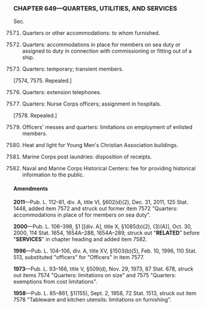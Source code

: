 ### **CHAPTER 649—QUARTERS, UTILITIES, AND SERVICES** ###

Sec.

7571. Quarters or other accommodations: to whom furnished.

7572. Quarters: accommodations in place for members on sea duty or assigned to duty in connection with commissioning or fitting out of a ship.

7573. Quarters: temporary; transient members.

[7574, 7575. Repealed.]

7576. Quarters: extension telephones.

7577. Quarters: Nurse Corps officers; assignment in hospitals.

[7578. Repealed.]

7579. Officers' messes and quarters: limitations on employment of enlisted members.

7580. Heat and light for Young Men's Christian Association buildings.

7581. Marine Corps post laundries: disposition of receipts.

7582. Naval and Marine Corps Historical Centers: fee for providing historical information to the public.

#### Amendments ####

**2011**—Pub. L. 112–81, div. A, title VI, §602(d)(2), Dec. 31, 2011, 125 Stat. 1448, added item 7572 and struck out former item 7572 "Quarters: accommodations in place of for members on sea duty".

**2000**—Pub. L. 106–398, §1 [[div. A], title X, §1085(b)(2), (3)(A)], Oct. 30, 2000, 114 Stat. 1654, 1654A–288, 1654A–289, struck out "**RELATED**" before "**SERVICES**" in chapter heading and added item 7582.

**1996**—Pub. L. 104–106, div. A, title XV, §1503(b)(5), Feb. 10, 1996, 110 Stat. 513, substituted "officers" for "Officers" in item 7577.

**1973**—Pub. L. 93–166, title V, §509(d), Nov. 29, 1973, 87 Stat. 678, struck out items 7574 "Quarters: limitations on size" and 7575 "Quarters: exemptions from cost limitations".

**1958**—Pub. L. 85–861, §1(155), Sept. 2, 1958, 72 Stat. 1513, struck out item 7578 "Tableware and kitchen utensils: limitations on furnishing".